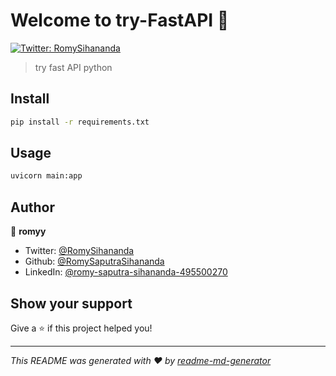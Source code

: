 # Welcome to try-FastAPI 👋
[![Twitter: RomySihananda](https://img.shields.io/twitter/follow/RomySihananda.svg?style=social)](https://twitter.com/RomySihananda)

> try fast API python

## Install

```sh
pip install -r requirements.txt
```

## Usage

```sh
uvicorn main:app
```

## Author

👤 **romyy**

* Twitter: [@RomySihananda](https://twitter.com/RomySihananda)
* Github: [@RomySaputraSihananda](https://github.com/RomySaputraSihananda)
* LinkedIn: [@romy-saputra-sihananda-495500270](https://linkedin.com/in/romy-saputra-sihananda-495500270)

## Show your support

Give a ⭐️ if this project helped you!


***
_This README was generated with ❤️ by [readme-md-generator](https://github.com/kefranabg/readme-md-generator)_